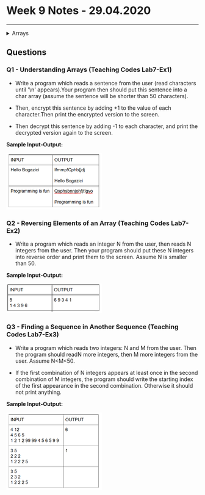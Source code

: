 
# Week 9 Notes - 29.04.2020
---

<details>

<summary>Arrays </summary>

<br>

* An array is a group of memory locations.
* These locations are related by the fact that they have all the same name and same type.
* We can define an array as follows:

   - type arrName[size];
   
     * Where, **type** is any data type like int, float etc. 
     * **arrName** is the name of the array variable.
     * The square brackets contains an integer value **size**. It is the total number of values we can store in the array variable.
     
* In order to access to a particular location, i.e., an element within the array, we specify the name of the array and the position number (index) of the variable in square brackets.
   

### Example: 

* We want to create an array named digit of size 10 and type as int.

```c 
#include <stdio.h>

int main()
{
     int digit[10];
     
   return 0;
}
```

* The above code allocates memory space for 10 integer data values:

<img src="figures/array_fig1.png" width="150">

* Now, let's assign digits from 0 to 9 to the corresponding locations in our digit array:

```c 
#include <stdio.h>

int main()
{
     int digit[10];
     
     for(int i = 0; i < 10; i++)
         digit[i] = i;
     
     
   return 0;
}
```
* We can represent the values in the digit array as follows:

<img src="figures/array_fig2.png" width="150">

* We can change the values in the arrays as we want. Let's multiply each element of the digit array with two and then add 1:

```c 
#include <stdio.h>

int main()
{
     int digit[10];
     
     for(int i = 0; i < 10; i++)
         digit[i] = 2*i+1;
        
     
   return 0;
}
```
* Now our digit array looks like this:

<img src="figures/array_fig3.png" width="150">

* Let's change the value of the tenth element of the digit array.
```c 
#include <stdio.h>

int main()
{
     int digit[10];
     
     for(int i = 0; i < 10; i++)
         digit[i] = 2*i+1;
        
     digit[9] = 100;
     
   return 0;
}
```
* The digit array now looks as follows:

<img src="figures/array_fig4.png" width="150">

</details>

## Questions

### Q1 - Understanding Arrays (Teaching Codes Lab7-Ex1)

* Write a program which reads a sentence from the user (read characters until '\n' appears).Your program then should put this sentence into a char array (assume the sentence will be shorter than 50 characters). 

* Then, encrypt this sentence by adding +1 to the value of each character.Then print the encrypted version to the screen. 

* Then decrypt this sentence by adding -1 to each character, and print the decrypted version again to the screen. 

**Sample Input-Output:**

<img src="figures/q1_fig.png" width="250">


### Q2 - Reversing Elements of an Array (Teaching Codes Lab7-Ex2)

* Write a program which reads an integer N from the user, then reads N integers from the user. Then your program should put these N integers into reverse order and print them to the screen. Assume N is smaller than 50. 

**Sample Input-Output:**

<img src="figures/q2_fig.png" width="250">


### Q3 - Finding a Sequence in Another Sequence (Teaching Codes Lab7-Ex3)

* Write a program which reads two integers: N and M from the user. Then the program should readN more integers, then M more integers from the user. Assume N<M<50. 

* If the first combination of N integers appears at least once in the second combination of M integers, the program should write the starting index of the first appearance in the second combination. Otherwise it should not print anything. 

**Sample Input-Output:**

<img src="figures/q3_fig.png" width="250">

